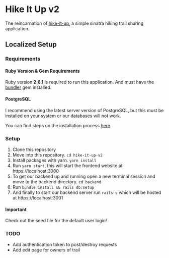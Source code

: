 # Hike It Up v2
The reincarnation of [hike-it-up](https://hike-it-up.herokuapp.com), a simple sinatra hiking trail sharing application. 

## Localized Setup

### Requirements

#### Ruby Version & Gem Requirements
Ruby version **2.6.1** is required to run this application.
And must have the [bundler](https://bundler.io/) gem installed.

#### PostgreSQL
I recommend using the latest server version of PostgreSQL, but this must be installed on your system or our databases will not work.

You can find steps on the installation process [here](https://www.postgresql.org/download/).

### Setup

1. Clone this repository
2. Move into this repository. `cd hike-it-up-v2`
3. Install packages with yarn. `yarn install`
4. Run `yarn start`, this will start the frontend website at https://localhost:3000
6. To get our backend up and running open a new terminal session and move to the backend directory. `cd backend`
7. Run `bundle install && rails db:setup`
8. And finally to start our backend server run `rails s` which will be hosted at https://localhost:3001

#### Important
Check out the seed file for the default user login!


### TODO
* Add authentication token to post/destroy requests
* Add edit page for owners of trail